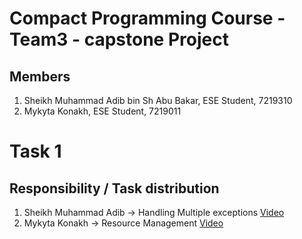 # Compact Programming Course - Team3 - capstone Project

## Members
1. Sheikh Muhammad Adib bin Sh Abu Bakar, ESE Student, 7219310
2. Mykyta Konakh, ESE Student, 7219011

# Task 1
## Responsibility / Task distribution
1. Sheikh Muhammad Adib -> Handling Multiple exceptions [Video](https://1drv.ms/v/s!AlQOuTxbuHLMkbdfIYieqCYgMg1TmQ?e=faiGc8)
2. Mykyta Konakh -> Resource Management [Video](https://1drv.ms/f/s!AnvqoDuBDuM6yA97OBLlwiGAToMR?e=QFqUsa)
